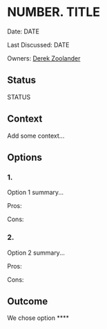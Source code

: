 # NUMBER. TITLE

Date: DATE

Last Discussed: DATE

Owners: [Derek Zoolander](derek@mer.man)

## Status

STATUS

## Context

Add some context...

## Options

### 1.

Option 1 summary...

Pros:

Cons:

### 2.

Option 2 summary...

Pros:

Cons:

## Outcome

We chose option ****